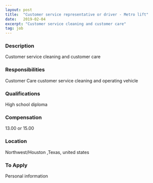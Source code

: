 ```yaml
---
layout: post
title:  "Customer service representative or driver - Metro lift"
date:   2019-02-04
excerpt: "Customer service cleaning and customer care"
tag: job
---
```


### Description   

Customer service cleaning and customer care


### Responsibilities   

Customer Care customer service cleaning and operating vehicle


### Qualifications   

High school diploma


### Compensation   

13.00 or 15.00


### Location   

Northwest/Houston ,Texas, united states




### To Apply   

Personal information






